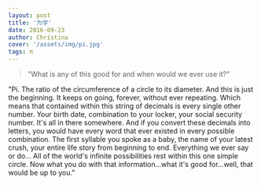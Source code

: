 ```yaml
---
layout: post
title: '为学'
date: 2016-09-23
author: Christina
cover: '/assets/img/pi.jpg'
tags: π
---
```


> "What is any of this good for and when would we ever use it?"

"Pi. The ratio of the circumference of a circle to its diameter. And this is just the beginning. It keeps on going, forever, without ever repeating. Which means that contained within this string of decimals is every single other number. Your birth date, combination to your locker, your social security number. It's all in there somewhere. And if you convert these decimals into letters, you would have every word that ever existed in every possible combination. The first syllable you spoke as a baby, the name of your latest crush, your entire life story from beginning to end. Everything we ever say or do... All of the world's infinite possibilities rest within this one simple circle. Now what you do with that information...what it's good for...well, that would be up to you."